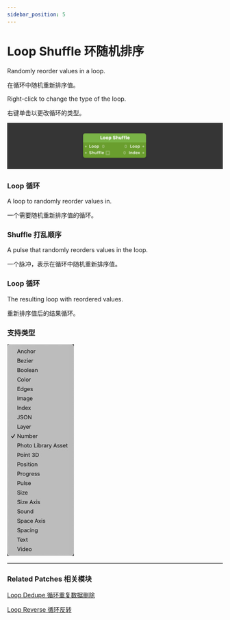 ```yaml
---
sidebar_position: 5
---
```


# Loop Shuffle 环随机排序

Randomly reorder values in a loop.

在循环中随机重新排序值。

Right-click to change the type of the loop.

右键单击以更改循环的类型。

![Image](./../../../static/img/docs/Loops/loop-shuffle.png)

### Loop 循环

A loop to randomly reorder values in.

一个需要随机重新排序值的循环。

### Shuffle 打乱顺序

A pulse that randomly reorders values in the loop.

一个脉冲，表示在循环中随机重新排序值。

### Loop 循环

The resulting loop with reordered values.

重新排序值后的结果循环。

### 支持类型

![Image](./../../../static/img/docs/Loops/loop-shuffle-item.png)

------

### Related Patches 相关模块

[Loop Dedupe 循环重复数据删除](./Loop%20Dedupe.md)

[Loop Reverse 循环反转](./Loop%20Reverse.md)
